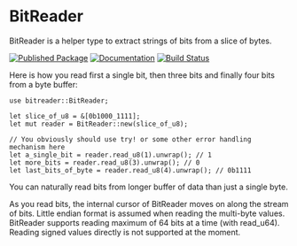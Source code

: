 # BitReader

BitReader is a helper type to extract strings of bits from a slice of bytes.

[![Published Package](https://img.shields.io/crates/v/bitreader.svg)](https://crates.io/crates/bitreader)
[![Documentation](https://docs.rs/bitreader/badge.svg)](https://docs.rs/bitreader)
[![Build Status](https://travis-ci.org/irauta/bitreader.svg)](https://travis-ci.org/irauta/bitreader)

Here is how you read first a single bit, then three bits and finally four bits from a byte buffer:

    use bitreader::BitReader;

    let slice_of_u8 = &[0b1000_1111];
    let mut reader = BitReader::new(slice_of_u8);

    // You obviously should use try! or some other error handling mechanism here
    let a_single_bit = reader.read_u8(1).unwrap(); // 1
    let more_bits = reader.read_u8(3).unwrap(); // 0
    let last_bits_of_byte = reader.read_u8(4).unwrap(); // 0b1111

You can naturally read bits from longer buffer of data than just a single byte.

As you read bits, the internal cursor of BitReader moves on along the stream of bits. Little endian format is assumed when reading the multi-byte values. BitReader supports reading maximum of 64 bits at a time (with read_u64). Reading signed values directly is not supported at the moment.
